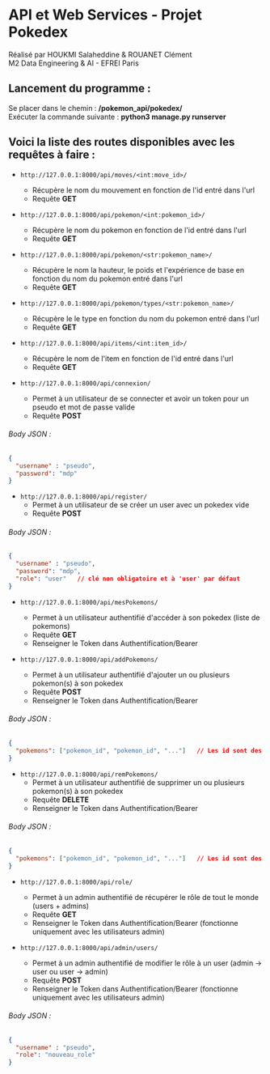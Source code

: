 #              API et Web Services   -   Projet Pokedex  
  

Réalisé par HOUKMI Salaheddine & ROUANET Clément  
M2 Data Engineering & AI  -  EFREI Paris


## Lancement du programme :
 Se placer dans le chemin : **/pokemon_api/pokedex/**  
 Exécuter la commande suivante : **python3 manage.py runserver**


## Voici la liste des routes disponibles avec les requêtes à faire :

- ```http://127.0.0.1:8000/api/moves/<int:move_id>/```  
    - Récupère le nom du mouvement en fonction de l'id entré dans l'url  
    - Requête **GET**  


- ```http://127.0.0.1:8000/api/pokemon/<int:pokemon_id>/```  
    - Récupère le nom du pokemon en fonction de l'id entré dans l'url  
    - Requête **GET**  


- ```http://127.0.0.1:8000/api/pokemon/<str:pokemon_name>/```  
    - Récupère le nom la hauteur, le poids et l'expérience de base en fonction du nom du pokemon entré dans l'url  
    - Requête **GET**  


- ```http://127.0.0.1:8000/api/pokemon/types/<str:pokemon_name>/```  
    - Récupère le le type en fonction du nom du pokemon entré dans l'url  
    - Requête **GET**  


- ```http://127.0.0.1:8000/api/items/<int:item_id>/```  
    - Récupère le nom de l'item en fonction de l'id entré dans l'url  
    - Requête **GET**  


- ```http://127.0.0.1:8000/api/connexion/```  
    - Permet à un utilisateur de se connecter et avoir un token pour un pseudo et mot de passe valide  
    - Requête **POST**  
###### Body JSON :  
```json  
{  
  "username" : "pseudo",  
  "password": "mdp"  
}  
```  

- ```http://127.0.0.1:8000/api/register/```  
    - Permet à un utilisateur de se créer un user avec un pokedex vide  
    - Requête **POST**  
###### Body JSON :  
```json  
{
  "username" : "pseudo",  
  "password": "mdp",  
  "role": "user"   // clé non obligatoire et à 'user' par défaut  
} 
```  

- ```http://127.0.0.1:8000/api/mesPokemons/```  
    - Permet à un utilisateur authentifié d'accéder à son pokedex (liste de pokemons)  
    - Requête **GET**  
    - Renseigner le Token dans Authentification/Bearer  


- ```http://127.0.0.1:8000/api/addPokemons/```  
    - Permet à un utilisateur authentifié d'ajouter un ou plusieurs pokemon(s) à son pokedex  
    - Requête **POST**  
    - Renseigner le Token dans Authentification/Bearer  
###### Body JSON :  
```json  
{
  "pokemons": ["pokemon_id", "pokemon_id", "..."]   // Les id sont des int  
} 
```  

- ```http://127.0.0.1:8000/api/remPokemons/```  
    - Permet à un utilisateur authentifié de supprimer un ou plusieurs pokemon(s) à son pokedex  
    - Requête **DELETE**  
    - Renseigner le Token dans Authentification/Bearer  
###### Body JSON :  
```json  
{
  "pokemons": ["pokemon_id", "pokemon_id", "..."]   // Les id sont des int  
} 
```  


- ```http://127.0.0.1:8000/api/role/```  
    - Permet à un admin authentifié de récupérer le rôle de tout le monde (users + admins)  
    - Requête **GET**  
    - Renseigner le Token dans Authentification/Bearer  (fonctionne uniquement avec les utilisateurs admin)


- ```http://127.0.0.1:8000/api/admin/users/```  
    - Permet à un admin authentifié de modifier le rôle à un user (admin -> user  ou  user -> admin)  
    - Requête **POST**  
    - Renseigner le Token dans Authentification/Bearer  (fonctionne uniquement avec les utilisateurs admin)
###### Body JSON :  
```json  
{
  "username" : "pseudo",
  "role": "nouveau_role"  
} 
```  